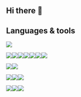 ## Hi there 👋

## Languages & tools
<a href="https://docs.python.org/3/"> <img src="https://img.shields.io/badge/Python-white?style=for-the-badge&logo=Python&logoColor=4682B4"/> </a>

<a href="https://fastapi.tiangolo.com/"><img src="https://img.shields.io/badge/fastapi-white?style=for-the-badge&logo=fastapi&logoColor=008B8B"/></a><a href="https://docs.djangoproject.com/en/5.1/"><img src="https://img.shields.io/badge/django-white?style=for-the-badge&logo=django&logoColor=092E20"/></a><a href="https://www.rabbitmq.com/"><img src="https://img.shields.io/badge/rabbitmq-white?style=for-the-badge&logo=rabbitmq&logoColor=FF6600"/></a><a href="https://docs.celeryq.dev/en/stable/"><img src="https://img.shields.io/badge/celery-white?style=for-the-badge&logo=celery&logoColor=37814A"/></a><a href="https://nginx.org/en/"><img src="https://img.shields.io/badge/nginx-white?style=for-the-badge&logo=nginx&logoColor=009639"/></a><a href="https://www.postgresql.org/"><img src="https://img.shields.io/badge/postgresql-white?style=for-the-badge&logo=postgresql&logoColor=4169E1"/></a><a href="https://www.docker.com/"><img src="https://img.shields.io/badge/docker-white?style=for-the-badge&logo=docker&logoColor=2496ED"/></a> 

<a href="https://git-scm.com/doc"><img src="https://img.shields.io/badge/git-white?style=for-the-badge&logo=git&logoColor=F05032"/></a><a href="https://docs.gitlab.com/"><img src="https://img.shields.io/badge/gitlab-white?style=for-the-badge&logo=gitlab&logoColor=FC6D26"/></a>

<a href="https://dvc.org/doc"><img src="https://img.shields.io/badge/dvc-white?style=for-the-badge&logo=dvc&logoColor=13ADC7"/></a><a href="https://mlflow.org/docs/latest/index.html"><img src="https://img.shields.io/badge/mlflow-white?style=for-the-badge&logo=mlflow&logoColor=FC6D26"/></a><a href="https://airflow.apache.org/docs/apache-airflow/stable/index.html"><img src="https://img.shields.io/badge/airflow-white?style=for-the-badge&logo=apacheairflow&logoColor=017CEE"/></a>

<a href="https://scikit-learn.org/0.21/documentation.html"><img src="https://img.shields.io/badge/scikitlearn-white?style=for-the-badge&logo=scikitlearn&logoColor=F7931E"/></a><a href="https://pytorch.org/docs/stable/index.html"><img src="https://img.shields.io/badge/pytorch-white?style=for-the-badge&logo=pytorch&logoColor=EE4C2C"/></a><a href="https://pandas.pydata.org/docs/user_guide/index.html"><img src="https://img.shields.io/badge/pandas-white?style=for-the-badge&logo=pandas&logoColor=150458"/></a>
